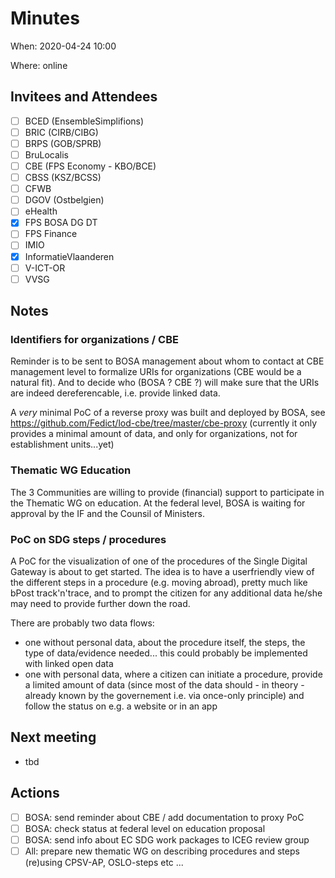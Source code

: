 # Minutes

When: 2020-04-24 10:00

Where: online

## Invitees and Attendees
- [ ] BCED (EnsembleSimplifions)
- [ ] BRIC (CIRB/CIBG)
- [ ] BRPS (GOB/SPRB)
- [ ] BruLocalis
- [ ] CBE (FPS Economy - KBO/BCE)
- [ ] CBSS (KSZ/BCSS)
- [ ] CFWB
- [ ] DGOV (Ostbelgien)
- [ ] eHealth
- [x] FPS BOSA DG DT
- [ ] FPS Finance
- [ ] IMIO
- [x] InformatieVlaanderen
- [ ] V-ICT-OR
- [ ] VVSG

## Notes

### Identifiers for organizations / CBE

Reminder is to be sent to BOSA management about whom to contact at CBE management level to formalize URIs for organizations (CBE would be a natural fit). And to decide who (BOSA ? CBE ?) will make sure that the URIs are indeed dereferencable, i.e. provide linked data.

A _very_ minimal PoC of a reverse proxy was built and deployed by BOSA, see https://github.com/Fedict/lod-cbe/tree/master/cbe-proxy
(currently it only provides a minimal amount of data, and only for organizations, not for establishment units...yet)

### Thematic WG Education

The 3 Communities are willing to provide (financial) support to participate in the Thematic WG on education. At the federal level, BOSA is waiting for approval by the IF and the Counsil of Ministers.

### PoC on SDG steps / procedures

A PoC for the visualization of one of the procedures of the Single Digital Gateway is about to get started. The idea is to have a userfriendly view of the different steps in a procedure (e.g. moving abroad), pretty much like bPost track'n'trace, and to prompt the citizen for any additional data he/she may need to provide further down the road.

There are probably two data flows:
- one without personal data, about the procedure itself, the steps, the type of data/evidence needed... this could probably be implemented with linked open data
- one with personal data, where a citizen can initiate a procedure, provide a limited amount of data (since most of the data should - in theory - already known by the governement i.e. via once-only principle) and follow the status on e.g. a website or in an app

## Next meeting
 
 - tbd
 
## Actions
- [ ] BOSA: send reminder about CBE / add documentation to proxy PoC
- [ ] BOSA: check status at federal level on education proposal
- [ ] BOSA: send info about EC SDG work packages to ICEG review group
- [ ] All: prepare new thematic WG on describing procedures and steps (re)using CPSV-AP, OSLO-steps etc 
...
